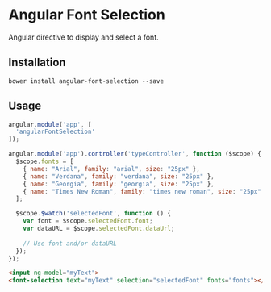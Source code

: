 # Angular Font Selection

Angular directive to display and select a font.

## Installation

    bower install angular-font-selection --save

## Usage

```js
angular.module('app', [
  'angularFontSelection'
]);

angular.module('app').controller('typeController', function ($scope) {
  $scope.fonts = [
    { name: "Arial", family: "arial", size: "25px" },
    { name: "Verdana", family: "verdana", size: "25px" },
    { name: "Georgia", family: "georgia", size: "25px" },
    { name: "Times New Roman", family: "times new roman", size: "25px" }
  ];

  $scope.$watch('selectedFont', function () {
    var font = $scope.selectedFont.font;
    var dataURL = $scope.selectedFont.dataUrl;
    
    // Use font and/or dataURL
  });
});
```

```html
<input ng-model="myText">
<font-selection text="myText" selection="selectedFont" fonts="fonts"></font-selection>
```
